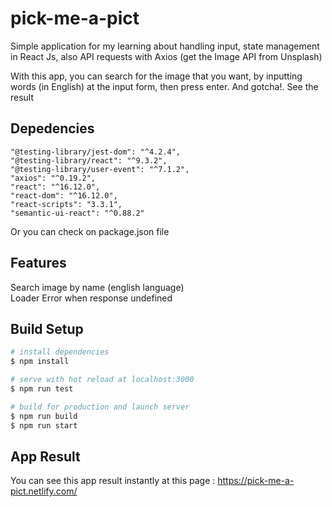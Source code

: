 # pick-me-a-pict

Simple application for my learning about handling input, state management in React Js, also API requests with Axios (get the Image API from Unsplash)

With this app, you can search for the image that you want, by inputting words (in English) at the input form, then press enter. And gotcha!. See the result

## Depedencies
```
"@testing-library/jest-dom": "^4.2.4",
"@testing-library/react": "^9.3.2",
"@testing-library/user-event": "^7.1.2",
"axios": "^0.19.2",
"react": "^16.12.0",
"react-dom": "^16.12.0",
"react-scripts": "3.3.1",
"semantic-ui-react": "^0.88.2"
 ```
Or you can check on package.json file

## Features
Search image by name (english language) <br />
Loader
Error when response undefined

## Build Setup

``` bash
# install dependencies
$ npm install

# serve with hot reload at localhost:3000
$ npm run test

# build for production and launch server
$ npm run build
$ npm run start
```


## App Result
You can see this app result instantly at this page : https://pick-me-a-pict.netlify.com/
